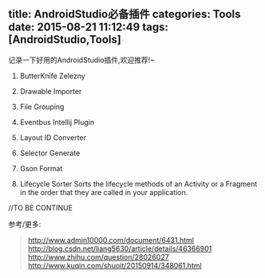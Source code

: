 title: AndroidStudio必备插件
categories: Tools
date: 2015-08-21 11:12:49
tags: [AndroidStudio,Tools]
---

记录一下好用的AndroidStudio插件,欢迎推荐!~

1. ButterKnife Zelezny

2. Drawable Importer

3. File Grouping

4. Eventbus Intellij Plugin

5. Layout ID Converter

6. Selector Generate

7. Gson Format

8. Lifecycle Sorter
Sorts the lifecycle methods of an Activity or a Fragment in the order that they are called in your application.


<!-- more -->

//TO BE CONTINUE


参考/更多:
> http://www.admin10000.com/document/6431.html
> http://blog.csdn.net/liang5630/article/details/46366901
> http://www.zhihu.com/question/28026027
> http://www.kuqin.com/shuoit/20150914/348061.html
